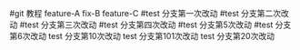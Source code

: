 #git 教程
feature-A
fix-B
feature-C
#test 分支第一次改动
#test 分支第二次改动
#test 分支第三次改动
#test 分支第四次改动
#test 分支第5次改动
#test 分支第6次改动
test 分支第10次改动
test 分支第101次改动
test 分支第20次改动

